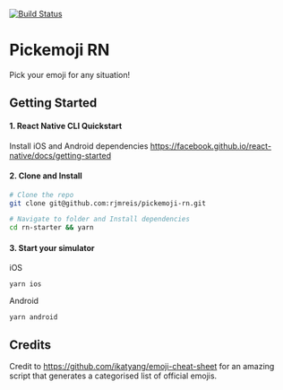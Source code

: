 [![Build Status](https://travis-ci.com/rjmreis/pickemoji-rn.svg?token=z2xQbSN8FL9n8nyaPMpD&branch=master)](https://travis-ci.com/rjmreis/pickemoji-rn)

# Pickemoji RN
Pick your emoji for any situation!

## Getting Started

#### 1. React Native CLI Quickstart
Install iOS and Android dependencies
https://facebook.github.io/react-native/docs/getting-started

#### 2. Clone and Install

```bash
# Clone the repo
git clone git@github.com:rjmreis/pickemoji-rn.git

# Navigate to folder and Install dependencies
cd rn-starter && yarn
```

#### 3. Start your simulator

iOS
```
yarn ios
```

Android
```
yarn android
```

## Credits
Credit to https://github.com/ikatyang/emoji-cheat-sheet for an amazing script that generates a categorised list of official emojis.
